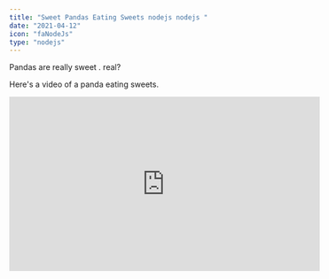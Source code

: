 ```yaml
---
title: "Sweet Pandas Eating Sweets nodejs nodejs "
date: "2021-04-12"
icon: "faNodeJs"
type: "nodejs"
---
```


Pandas are really sweet . real?

Here's a video of a panda eating sweets.

<iframe width="560" height="315" src="https://www.youtube.com/embed/4n0xNbfJLR8" frameborder="0" allowfullscreen></iframe>
